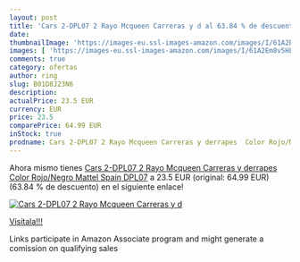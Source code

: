 ```yaml
---
layout: post
title: 'Cars 2-DPL07 2 Rayo Mcqueen Carreras y d al 63.84 % de descuento'
date: 
thumbnailImage: 'https://images-eu.ssl-images-amazon.com/images/I/61A2Em8v5HL._SL200_.jpg'
images: [ 'https://images-eu.ssl-images-amazon.com/images/I/61A2Em8v5HL._SL200_.jpg' ]
comments: true
category: ofertas
author: ring
slug: B01D8J23N6
description:
actualPrice: 23.5 EUR
currency: EUR
price: 23.5
comparePrice: 64.99 EUR
inStock: true
prodname: Cars 2-DPL07 2 Rayo Mcqueen Carreras y derrapes  Color Rojo/Negro Mattel Spain DPL07
---
```


Ahora mismo tienes [Cars 2-DPL07 2 Rayo Mcqueen Carreras y derrapes  Color Rojo/Negro Mattel Spain DPL07](https://www.amazon.es/dp/B01D8J23N6/?tag=tolees-21) a 23.5 EUR (original: 64.99 EUR) (63.84 %  de descuento) en el siguiente enlace!

[![Cars 2-DPL07 2 Rayo Mcqueen Carreras y d](https://images-eu.ssl-images-amazon.com/images/I/61A2Em8v5HL._SL200_.jpg)](https://www.amazon.es/dp/B01D8J23N6/?tag=tolees-21)

[Visítala!!!](https://www.amazon.es/dp/B01D8J23N6/?tag=tolees-21)

Links participate in Amazon Associate program and might generate a comission on qualifying sales
